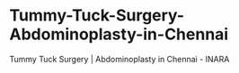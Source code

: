 # Tummy-Tuck-Surgery-Abdominoplasty-in-Chennai
Tummy Tuck Surgery | Abdominoplasty in Chennai - INARA
